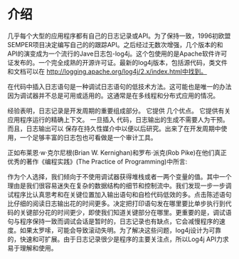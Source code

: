 # 介绍

几乎每个大型的应用程序都有自己的日志记录或API。为了保持一致，1996初欧盟SEMPER项目决定编写自己的的跟踪API。之后经过无数次增强，几个版本的和API的演变成为一个流行的Jave日志包-log4j。这个包使用的是Apache软件许可证发布的。一个完全成熟的开源许可证。最新的log4j版本，包括源代码，类文件和文档可以在 http://logging.apache.org/log4j/2.x/index.html中找到。

在代码中插入日志语句是一种调试日志语句的低技术方法。这可能也是唯一的办法因为调试器并不总是可用或适用的。这通常是在多线程和分布式应用的情况。

经验表明，日志记录是开发周期的重要组成部分。 它提供
几个优点。 它提供有关应用程序运行的精确上下文。 一旦插入
代码，日志输出的生成不需要人为干预。 而且，日志输出可以
保存在持久性媒介中以便以后研究。出来了在开发周期中使用，一个足够丰富的日志包也可看做是一个审计工具。

正如布莱恩·w·克尔尼根(Brian W. Kernighan)和罗布·派克(Rob Pike)在他们真正优秀的著作《编程实践》(The Practice of Programming)中所言:

 作为个人选择，我们倾向于不使用调试器获得堆栈或者一两个变量的值。其中一个理由是我们很容易迷失在复杂的数据结构的细节和控制流中。我们发现一步一步调试程序比认真思考和在关键位置加入输出语句和自检代码低效的多。点击陈述语句比仔细的阅读日志输出花的时间更多。决定把打印语句发在哪里要比单步执行到代码的关键部分花的时间更少，即使我们知道关键部分在哪里。更重要的是，调试语句与程序保持一致而调试会话是暂时的，日志记录也有缺点，它会减慢程序的速度。如果太罗嗦，可能会导致滚动失明。为了解决这些问题，log4j设计为可靠的，快速和可扩展。由于日志记录很少是程序的主要关注点，所以Log4j API力求易于理解和使用。
